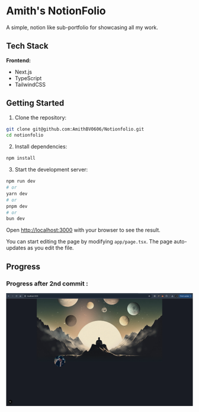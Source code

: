 # Amith's NotionFolio

A simple, notion like sub-portfolio for showcasing all my work.

## Tech Stack

**Frontend:**
- Next.js
- TypeScript
- TailwindCSS

## Getting Started

1. Clone the repository:
```sh
git clone git@github.com:AmithBV0606/Notionfolio.git
cd notionfolio
```

2. Install dependencies:
```sh
npm install
```

3. Start the development server:
```bash
npm run dev
# or
yarn dev
# or
pnpm dev
# or
bun dev
```

Open [http://localhost:3000](http://localhost:3000) with your browser to see the result.

You can start editing the page by modifying `app/page.tsx`. The page auto-updates as you edit the file.

## Progress 

### Progress after 2nd commit :

<img src="./assets/Progress-1.png" />
